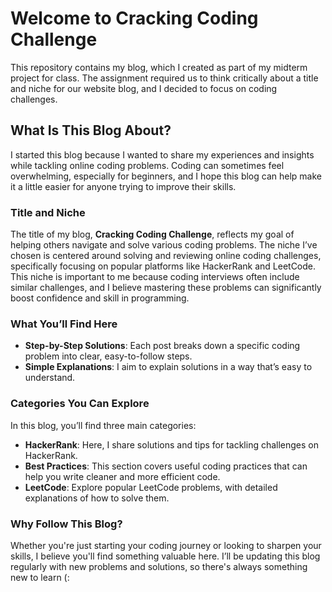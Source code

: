 # Welcome to Cracking Coding Challenge

This repository contains my blog, which I created as part of my midterm project for class. The assignment required us to think critically about a title and niche for our website blog, and I decided to focus on coding challenges.

## What Is This Blog About?

I started this blog because I wanted to share my experiences and insights while tackling online coding problems. Coding can sometimes feel overwhelming, especially for beginners, and I hope this blog can help make it a little easier for anyone trying to improve their skills.

### Title and Niche

The title of my blog, **Cracking Coding Challenge**, reflects my goal of helping others navigate and solve various coding problems. The niche I’ve chosen is centered around solving and reviewing online coding challenges, specifically focusing on popular platforms like HackerRank and LeetCode. This niche is important to me because coding interviews often include similar challenges, and I believe mastering these problems can significantly boost confidence and skill in programming.

### What You’ll Find Here

- **Step-by-Step Solutions**: Each post breaks down a specific coding problem into clear, easy-to-follow steps.
- **Simple Explanations**: I aim to explain solutions in a way that’s easy to understand.
  <!-- even if you’re new to coding. -->
  <!-- - **Analysis of Solutions**: I also include information about time and space complexity to help you understand how efficient our solutions are. -->

### Categories You Can Explore

In this blog, you’ll find three main categories:

- **HackerRank**: Here, I share solutions and tips for tackling challenges on HackerRank.
- **Best Practices**: This section covers useful coding practices that can help you write cleaner and more efficient code.
- **LeetCode**: Explore popular LeetCode problems, with detailed explanations of how to solve them.

### Why Follow This Blog?

Whether you're just starting your coding journey or looking to sharpen your skills, I believe you'll find something valuable here. I’ll be updating this blog regularly with new problems and solutions, so there's always something new to learn (:
